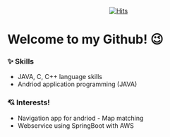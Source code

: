 <div align=center>
	
[![Hits](https://hits.seeyoufarm.com/api/count/incr/badge.svg?url=https%3A%2F%2Fgithub.com%2Fzzsza)](https://hits.seeyoufarm.com) 
	
</div>

# Welcome to my Github! 😉
### ✨ Skills
* JAVA, C, C++ language skills
* Andriod application programming (JAVA)
### 💘 Interests!
* Navigation app for andriod - Map matching
* Webservice using SpringBoot with AWS
